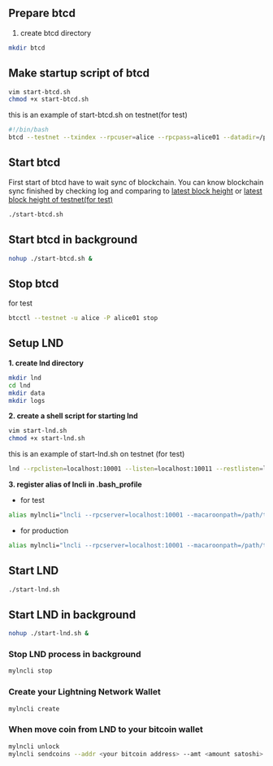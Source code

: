 ## Prepare btcd

1. create btcd directory
```bash
mkdir btcd
```

## Make startup script of btcd
```bash
vim start-btcd.sh
chmod +x start-btcd.sh
```

this is an example of start-btcd.sh on testnet(for test)
```bash
#!/bin/bash
btcd --testnet --txindex --rpcuser=alice --rpcpass=alice01 --datadir=/path/to/btcd/data
```

## Start btcd
First start of btcd have to wait sync of blockchain.
You can know blockchain sync finished by checking log and comparing to [latest block height](https://live.blockcypher.com/btc/) or [latest block height of testnet(for test)](https://live.blockcypher.com/btc-testnet/)
```bash
./start-btcd.sh
```

## Start btcd in background
```bash
nohup ./start-btcd.sh &
```

## Stop btcd
for test
```bash
btcctl --testnet -u alice -P alice01 stop
```

## Setup LND
**1. create lnd directory**
```bash
mkdir lnd
cd lnd
mkdir data
mkdir logs
```

**2. create a shell script for starting lnd**
```bash
vim start-lnd.sh
chmod +x start-lnd.sh
```

this is an example of start-lnd.sh on testnet (for test)
```bash
lnd --rpclisten=localhost:10001 --listen=localhost:10011 --restlisten=localhost:8001 --datadir=/path/to/lnd/data --logdir=/path/to/lnd/log --debuglevel=info --bitcoin.node=btcd --bitcoin.active --btcd.rpcuser=alice --btcd.rpcpass=alice01 --bitcoin.testnet
```

**3. register alias of lncli in .bash_profile**

* for test
```bash
alias mylncli="lncli --rpcserver=localhost:10001 --macaroonpath=/path/to/lnd/chain/bitcoin/testnet/admin.macaroon"
```

* for production
```bash
alias mylncli="lncli --rpcserver=localhost:10001 --macaroonpath=/path/to/lnd/chain/bitcoin/mainnet/admin.macaroon"
```
## Start LND
```bash
./start-lnd.sh
```

## Start LND in background
```bash
nohup ./start-lnd.sh &
```
### Stop LND process in background
```bash
mylncli stop
```

### Create your Lightning Network Wallet
```bash
mylncli create
```

### When move coin from LND to your bitcoin wallet
```bash
mylncli unlock
mylncli sendcoins --addr <your bitcoin address> --amt <amount satoshi> --conf_target 19
```



